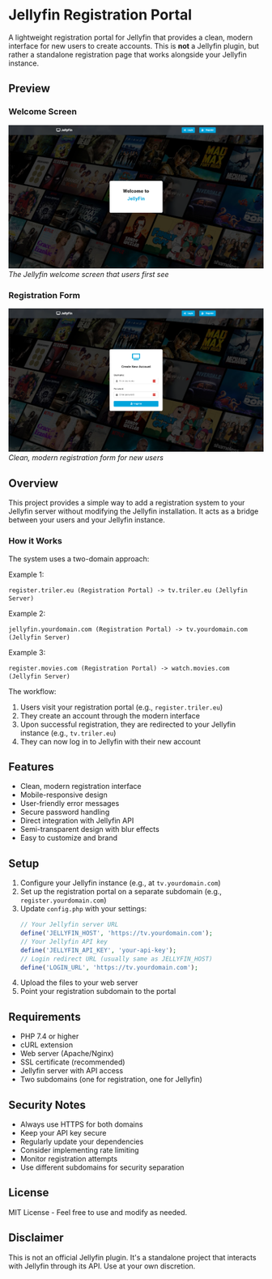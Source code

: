 # Jellyfin Registration Portal

A lightweight registration portal for Jellyfin that provides a clean, modern interface for new users to create accounts. This is **not** a Jellyfin plugin, but rather a standalone registration page that works alongside your Jellyfin instance.

## Preview

### Welcome Screen
![Jellyfin Welcome Screen](img/jellyfin-welcome.png)
*The Jellyfin welcome screen that users first see*

### Registration Form
![Jellyfin Registration](img/jellyfin-register.png)
*Clean, modern registration form for new users*

## Overview

This project provides a simple way to add a registration system to your Jellyfin server without modifying the Jellyfin installation. It acts as a bridge between your users and your Jellyfin instance.

### How it Works

The system uses a two-domain approach:

Example 1:
```
register.triler.eu (Registration Portal) -> tv.triler.eu (Jellyfin Server)
```

Example 2:
```
jellyfin.yourdomain.com (Registration Portal) -> tv.yourdomain.com (Jellyfin Server)
```

Example 3:
```
register.movies.com (Registration Portal) -> watch.movies.com (Jellyfin Server)
```

The workflow:
1. Users visit your registration portal (e.g., `register.triler.eu`)
2. They create an account through the modern interface
3. Upon successful registration, they are redirected to your Jellyfin instance (e.g., `tv.triler.eu`)
4. They can now log in to Jellyfin with their new account

## Features

- Clean, modern registration interface
- Mobile-responsive design
- User-friendly error messages
- Secure password handling
- Direct integration with Jellyfin API
- Semi-transparent design with blur effects
- Easy to customize and brand

## Setup

1. Configure your Jellyfin instance (e.g., at `tv.yourdomain.com`)
2. Set up the registration portal on a separate subdomain (e.g., `register.yourdomain.com`)
3. Update `config.php` with your settings:
   ```php
   // Your Jellyfin server URL
   define('JELLYFIN_HOST', 'https://tv.yourdomain.com');
   // Your Jellyfin API key
   define('JELLYFIN_API_KEY', 'your-api-key');
   // Login redirect URL (usually same as JELLYFIN_HOST)
   define('LOGIN_URL', 'https://tv.yourdomain.com');
   ```
4. Upload the files to your web server
5. Point your registration subdomain to the portal

## Requirements

- PHP 7.4 or higher
- cURL extension
- Web server (Apache/Nginx)
- SSL certificate (recommended)
- Jellyfin server with API access
- Two subdomains (one for registration, one for Jellyfin)

## Security Notes

- Always use HTTPS for both domains
- Keep your API key secure
- Regularly update your dependencies
- Consider implementing rate limiting
- Monitor registration attempts
- Use different subdomains for security separation

## License

MIT License - Feel free to use and modify as needed.

## Disclaimer

This is not an official Jellyfin plugin. It's a standalone project that interacts with Jellyfin through its API. Use at your own discretion. 